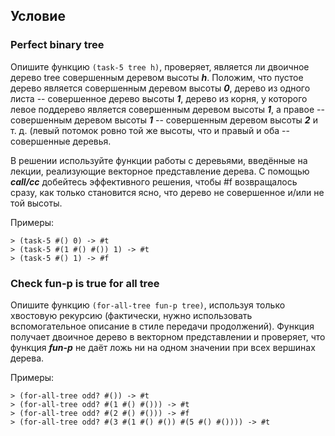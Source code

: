 ## Условие

### Perfect binary tree

Опишите функцию `(task-5 tree h)`, проверяет, является ли двоичное дерево tree совершенным деревом высоты ***h***. Положим, что пустое дерево является совершенным деревом высоты ***0***, дерево из одного листа -- совершенное дерево высоты ***1***, дерево из корня, у которого левое поддерево является совершенным деревом высоты ***1***, а правое -- совершенным деревом высоты ***1*** -- совершенным деревом высоты ***2*** и т. д. (левый потомок ровно той же высоты, что и правый и оба -- совершенные деревья.

В решении используйте функции работы с деревьями, введённые на лекции, реализующие векторное представление дерева. С помощью ***call/cc*** добейтесь эффективного решения, чтобы #f возвращалось сразу, как только становится ясно, что дерево не совершенное и/или не той высоты. 

Примеры:
```
> (task-5 #() 0) -> #t
> (task-5 #(1 #() #()) 1) -> #t
> (task-5 #() 1) -> #f
```

### Check fun-p is true for all tree

Опишите функцию `(for-all-tree fun-p tree)`, используя только хвостовую рекурсию (фактически, нужно использовать вспомогательное описание в стиле передачи продолжений). Функция получает двоичное дерево в векторном представлении и проверяет, что функция ***fun-p*** не даёт ложь ни на одном значении при всех вершинах дерева. 

Примеры:
```
> (for-all-tree odd? #()) -> #t
> (for-all-tree odd? #(1 #() #())) -> #t
> (for-all-tree odd? #(2 #() #())) -> #f
> (for-all-tree odd? #(3 #(1 #() #()) #(5 #() #()))) -> #t
```
